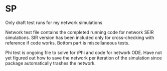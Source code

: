 # SP
Only draft test runs for my network simulations

Network test file contains the completed running code for network SEIR simulations. SIR version has been included only for cross-checking with reference if code works. Bottom part is miscellaneous tests.

Phi test is ongoing file to solve for \Phi and code for network ODE. Have not yet figured out how to save the network per iteration of the simulation since package automatically trashes the network.
